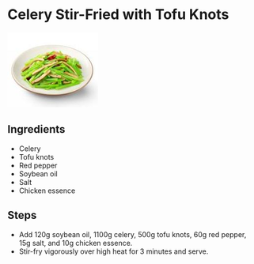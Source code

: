 # Celery Stir-Fried with Tofu Knots

![Celery Stir-Fried with Tofu Knots](../../images/%E8%8A%B9%E8%8F%9C%E7%82%92%E9%A6%99%E5%B9%B2.jpg)

## Ingredients
- Celery
- Tofu knots
- Red pepper
- Soybean oil
- Salt
- Chicken essence

## Steps
- Add 120g soybean oil, 1100g celery, 500g tofu knots, 60g red pepper, 15g salt, and 10g chicken essence.
- Stir-fry vigorously over high heat for 3 minutes and serve.